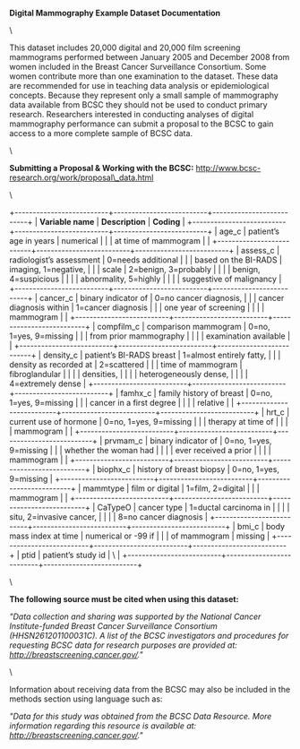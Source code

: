 **Digital Mammography Example Dataset Documentation**

\

This dataset includes 20,000 digital and 20,000 film screening
mammograms performed between January 2005 and December 2008 from women
included in the Breast Cancer Surveillance Consortium. Some women
contribute more than one examination to the dataset. These data are
recommended for use in teaching data analysis or epidemiological
concepts. Because they represent only a small sample of mammography data
available from BCSC they should not be used to conduct primary research.
Researchers interested in conducting analyses of digital mammography
performance can submit a proposal to the BCSC to gain access to a more
complete sample of BCSC data.

\

**Submitting a Proposal & Working with the BCSC:**
http://www.bcsc-research.org/work/proposal\_data.html

\

+--------------------------+--------------------------+--------------------------+
| **Variable name**        | **Description**          | **Coding**               |
+--------------------------+--------------------------+--------------------------+
| age\_c                   | patient’s age in years   | numerical                |
|                          | at time of mammogram     |                          |
+--------------------------+--------------------------+--------------------------+
| assess\_c                | radiologist’s assessment | 0=needs additional       |
|                          | based on the BI-RADS     | imaging, 1=negative,     |
|                          | scale                    | 2=benign, 3=probably     |
|                          |                          | benign, 4=suspicious     |
|                          |                          | abnormality, 5=highly    |
|                          |                          | suggestive of malignancy |
+--------------------------+--------------------------+--------------------------+
| cancer\_c                | binary indicator of      | 0=no cancer diagnosis,   |
|                          | cancer diagnosis within  | 1=cancer diagnosis       |
|                          | one year of screening    |                          |
|                          | mammogram                |                          |
+--------------------------+--------------------------+--------------------------+
| compfilm\_c              | comparison mammogram     | 0=no, 1=yes, 9=missing   |
|                          | from prior mammography   |                          |
|                          | examination available    |                          |
+--------------------------+--------------------------+--------------------------+
| density\_c               | patient’s BI-RADS breast | 1=almost entirely fatty, |
|                          | density as recorded at   | 2=scattered              |
|                          | time of mammogram        | fibroglandular           |
|                          |                          | densities,               |
|                          |                          | heterogeneously dense,   |
|                          |                          | 4=extremely dense        |
+--------------------------+--------------------------+--------------------------+
| famhx\_c                 | family history of breast | 0=no, 1=yes, 9=missing   |
|                          | cancer in a first degree |                          |
|                          | relative                 |                          |
+--------------------------+--------------------------+--------------------------+
| hrt\_c                   | current use of hormone   | 0=no, 1=yes, 9=missing   |
|                          | therapy at time of       |                          |
|                          | mammogram                |                          |
+--------------------------+--------------------------+--------------------------+
| prvmam\_c                | binary indicator of      | 0=no, 1=yes, 9=missing   |
|                          | whether the woman had    |                          |
|                          | ever received a prior    |                          |
|                          | mammogram                |                          |
+--------------------------+--------------------------+--------------------------+
| biophx\_c                | history of breast biopsy | 0=no, 1=yes, 9=missing   |
+--------------------------+--------------------------+--------------------------+
| mammtype                 | film or digital          | 1=film, 2=digital        |
|                          | mammogram                |                          |
+--------------------------+--------------------------+--------------------------+
| CaTypeO                  | cancer type              | 1=ductal carcinoma in    |
|                          |                          | situ, 2=invasive cancer, |
|                          |                          | 8=no cancer diagnosis    |
+--------------------------+--------------------------+--------------------------+
| bmi\_c                   | body mass index at time  | numerical or -99 if      |
|                          | of mammogram             | missing                  |
+--------------------------+--------------------------+--------------------------+
| ptid                     | patient’s study id       | \                        |
+--------------------------+--------------------------+--------------------------+

\

**The following source must be cited when using this dataset:**

**<span class="Apple-tab-span"> </span>***"Data collection and sharing
was supported by the National Cancer Institute-funded Breast Cancer
Surveillance Consortium (HHSN261201100031C). A list of the BCSC
investigators and procedures for requesting BCSC data for research
purposes are provided at: http://breastscreening.cancer.gov/."*

\

Information about receiving data from the BCSC may also be included in
the methods section using language such as:

*<span class="Apple-tab-span"> </span>"Data for this study was obtained
from the BCSC Data Resource. More information regarding this resource is
available at: http://breastscreening.cancer.gov/."*
